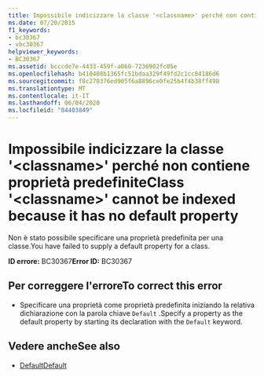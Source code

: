 ```yaml
---
title: Impossibile indicizzare la classe '<classname>' perché non contiene proprietà predefinite
ms.date: 07/20/2015
f1_keywords:
- bc30367
- vbc30367
helpviewer_keywords:
- BC30367
ms.assetid: bcccde7e-4433-459f-a060-7236902fc05e
ms.openlocfilehash: b410408b1365fc51bdaa329f49fd2c1cc84186d6
ms.sourcegitcommit: f8c270376ed905f6a8896ce0fe25b4f4b38ff498
ms.translationtype: MT
ms.contentlocale: it-IT
ms.lasthandoff: 06/04/2020
ms.locfileid: "84403849"
---
```

# <a name="class-classname-cannot-be-indexed-because-it-has-no-default-property"></a><span data-ttu-id="bbd4c-102">Impossibile indicizzare la classe '\<classname>' perché non contiene proprietà predefinite</span><span class="sxs-lookup"><span data-stu-id="bbd4c-102">Class '\<classname>' cannot be indexed because it has no default property</span></span>
<span data-ttu-id="bbd4c-103">Non è stato possibile specificare una proprietà predefinita per una classe.</span><span class="sxs-lookup"><span data-stu-id="bbd4c-103">You have failed to supply a default property for a class.</span></span>  
  
 <span data-ttu-id="bbd4c-104">**ID errore:** BC30367</span><span class="sxs-lookup"><span data-stu-id="bbd4c-104">**Error ID:** BC30367</span></span>  
  
## <a name="to-correct-this-error"></a><span data-ttu-id="bbd4c-105">Per correggere l'errore</span><span class="sxs-lookup"><span data-stu-id="bbd4c-105">To correct this error</span></span>  
  
- <span data-ttu-id="bbd4c-106">Specificare una proprietà come proprietà predefinita iniziando la relativa dichiarazione con la parola chiave `Default` .</span><span class="sxs-lookup"><span data-stu-id="bbd4c-106">Specify a property as the default property by starting its declaration with the `Default` keyword.</span></span>  
  
## <a name="see-also"></a><span data-ttu-id="bbd4c-107">Vedere anche</span><span class="sxs-lookup"><span data-stu-id="bbd4c-107">See also</span></span>

- [<span data-ttu-id="bbd4c-108">Default</span><span class="sxs-lookup"><span data-stu-id="bbd4c-108">Default</span></span>](../language-reference/modifiers/default.md)
